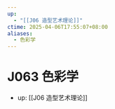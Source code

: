 ```yaml
---
up:
  - "[[J06 造型艺术理论]]"
ctime: 2025-04-06T17:55:07+08:00
aliases:
  - 色彩学
---
```


# J063 色彩学

- up: [[J06 造型艺术理论]]
